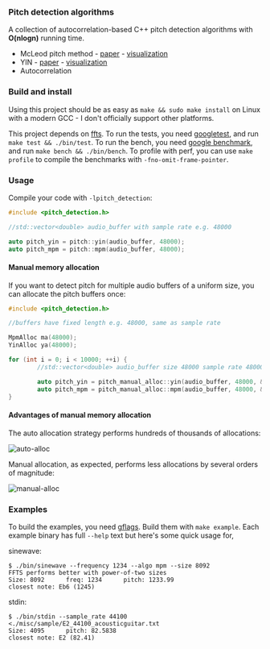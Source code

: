 ### Pitch detection algorithms

A collection of autocorrelation-based C++ pitch detection algorithms with **O(nlogn)** running time.

* McLeod pitch method - [paper](http://miracle.otago.ac.nz/tartini/papers/A_Smarter_Way_to_Find_Pitch.pdf) - [visualization](./misc/mcleod)
* YIN - [paper](http://audition.ens.fr/adc/pdf/2002_JASA_YIN.pdf) - [visualization](./misc/yin)
* Autocorrelation

### Build and install

Using this project should be as easy as `make && sudo make install` on Linux with a modern GCC - I don't officially support other platforms.

This project depends on [ffts](https://github.com/anthonix/ffts). To run the tests, you need [googletest](https://github.com/google/googletest), and run `make test && ./bin/test`. To run the bench, you need [google benchmark](https://github.com/google/benchmark), and run `make bench && ./bin/bench`. To profile with perf, you can use `make profile` to compile the benchmarks with `-fno-omit-frame-pointer`.

### Usage

Compile your code with `-lpitch_detection`:

```c++
#include <pitch_detection.h>

//std::vector<double> audio_buffer with sample rate e.g. 48000

auto pitch_yin = pitch::yin(audio_buffer, 48000);
auto pitch_mpm = pitch::mpm(audio_buffer, 48000);
```

#### Manual memory allocation

If you want to detect pitch for multiple audio buffers of a uniform size, you can allocate the pitch buffers once:

```c++
#include <pitch_detection.h>

//buffers have fixed length e.g. 48000, same as sample rate

MpmAlloc ma(48000);
YinAlloc ya(48000);

for (int i = 0; i < 10000; ++i) {
        //std::vector<double> audio_buffer size 48000 sample rate 48000

        auto pitch_yin = pitch_manual_alloc::yin(audio_buffer, 48000, &ya);
        auto pitch_mpm = pitch_manual_alloc::mpm(audio_buffer, 48000, &ma);
}
```

#### Advantages of manual memory allocation

The auto allocation strategy performs hundreds of thousands of allocations:

![auto-alloc](./misc/membench/auto-alloc.png)

Manual allocation, as expected, performs less allocations by several orders of magnitude:

![manual-alloc](./misc/membench/manual-alloc.png)

### Examples

To build the examples, you need [gflags](https://github.com/gflags/gflags). Build them with `make example`. Each example binary has full `--help` text but here's some quick usage for,

sinewave:

```
$ ./bin/sinewave --frequency 1234 --algo mpm --size 8092
FFTS performs better with power-of-two sizes
Size: 8092      freq: 1234      pitch: 1233.99
closest note: Eb6 (1245)
```

stdin:

```
$ ./bin/stdin --sample_rate 44100 <./misc/sample/E2_44100_acousticguitar.txt
Size: 4095      pitch: 82.5838
closest note: E2 (82.41)
```

